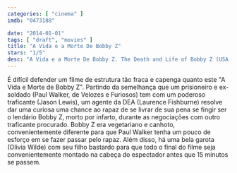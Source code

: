 ```yaml
---
categories: [ "cinema" ]
imdb: "0473188"

date: "2014-01-01"
tags: [ "draft", "movies" ]
title: "A Vida e a Morte De Bobby Z"
stars: "1/5"
desc: "A Vida e a Morte De Bobby Z. The Death and Life of Bobby Z (USA, 2007). Dirigido por John Herzfeld. Escrito por Bob Krakower, Larry Schapiro, Don Winslow. Com Paul Walker, Laurence Fishburne, Olivia Wilde, Jason Flemyng, Keith Carradine, Joaquim de Almeida, J.R. Villarreal, Jason Lewis, Jacob Vargas."
---
```

É difícil defender um filme de estrutura tão fraca e capenga quanto este "A Vida e Morte de Bobby Z". Partindo da semelhança que um prisioneiro e ex-soldado (Paul Walker, de Velozes e Furiosos) tem com um poderoso traficante (Jason Lewis), um agente da DEA (Laurence Fishburne) resolve dar uma curiosa uma chance ao rapaz de se livrar de sua pena se fingir ser o lendário Bobby Z, morto por infarto, durante as negociações com outro traficante procurado. Bobby Z era vegetariano e canhoto, convenientemente diferente para que Paul Walker tenha um pouco de esforço em se fazer passar pelo rapaz. Além disso, há uma bela garota (Olivia Wilde) com seu filho bastardo para que todo o final do filme seja convenientemente montado na cabeça do espectador antes que 15 minutos se passem.

